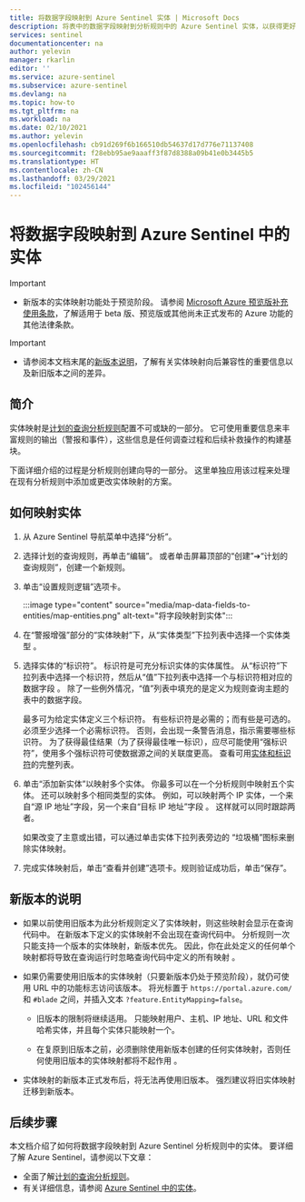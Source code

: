 ```yaml
---
title: 将数据字段映射到 Azure Sentinel 实体 | Microsoft Docs
description: 将表中的数据字段映射到分析规则中的 Azure Sentinel 实体，以获得更好的事件信息
services: sentinel
documentationcenter: na
author: yelevin
manager: rkarlin
editor: ''
ms.service: azure-sentinel
ms.subservice: azure-sentinel
ms.devlang: na
ms.topic: how-to
ms.tgt_pltfrm: na
ms.workload: na
ms.date: 02/10/2021
ms.author: yelevin
ms.openlocfilehash: cb91d269f6b166510db54637d17d776e71137408
ms.sourcegitcommit: f28ebb95ae9aaaff3f87d8388a09b41e0b3445b5
ms.translationtype: HT
ms.contentlocale: zh-CN
ms.lasthandoff: 03/29/2021
ms.locfileid: "102456144"
---
```

# <a name="map-data-fields-to-entities-in-azure-sentinel"></a>将数据字段映射到 Azure Sentinel 中的实体 

> [!IMPORTANT]
>
> - 新版本的实体映射功能处于预览阶段。 请参阅 [Microsoft Azure 预览版补充使用条款](https://azure.microsoft.com/support/legal/preview-supplemental-terms/)，了解适用于 beta 版、预览版或其他尚未正式发布的 Azure 功能的其他法律条款。

> [!IMPORTANT]
>
> - 请参阅本文档末尾的[新版本说明](#notes-on-the-new-version)，了解有关实体映射向后兼容性的重要信息以及新旧版本之间的差异。

## <a name="introduction"></a>简介

实体映射是[计划的查询分析规则](tutorial-detect-threats-custom.md)配置不可或缺的一部分。 它可使用重要信息来丰富规则的输出（警报和事件），这些信息是任何调查过程和后续补救操作的构建基块。

下面详细介绍的过程是分析规则创建向导的一部分。 这里单独应用该过程来处理在现有分析规则中添加或更改实体映射的方案。

## <a name="how-to-map-entities"></a>如何映射实体

1. 从 Azure Sentinel 导航菜单中选择“分析”。

1. 选择计划的查询规则，再单击“编辑”。 或者单击屏幕顶部的“创建”&#10132;“计划的查询规则”，创建一个新规则。

1. 单击“设置规则逻辑”选项卡。

    :::image type="content" source="media/map-data-fields-to-entities/map-entities.png" alt-text="将字段映射到实体":::

1. 在“警报增强”部分的“实体映射”下，从“实体类型”下拉列表中选择一个实体类型  。

1. 选择实体的“标识符”。 标识符是可充分标识实体的实体属性。 从“标识符”下拉列表中选择一个标识符，然后从“值”下拉列表中选择一个与标识符相对应的数据字段 。 除了一些例外情况，“值”列表中填充的是定义为规则查询主题的表中的数据字段。

    最多可为给定实体定义三个标识符。 有些标识符是必需的；而有些是可选的。 必须至少选择一个必需标识符。 否则，会出现一条警告消息，指示需要哪些标识符。 为了获得最佳结果（为了获得最佳唯一标识），应尽可能使用“强标识符”，使用多个强标识符可使数据源之间的关联度更高。 查看可用[实体和标识符](entities-reference.md)的完整列表。

1. 单击“添加新实体”以映射多个实体。 你最多可以在一个分析规则中映射五个实体。 还可以映射多个相同类型的实体。 例如，可以映射两个 IP 实体，一个来自“源 IP 地址”字段，另一个来自“目标 IP 地址”字段 。 这样就可以同时跟踪两者。

    如果改变了主意或出错，可以通过单击实体下拉列表旁边的 “垃圾桶”图标来删除实体映射。

1. 完成实体映射后，单击“查看并创建”选项卡。规则验证成功后，单击“保存”。

## <a name="notes-on-the-new-version"></a>新版本的说明

- 如果以前使用旧版本为此分析规则定义了实体映射，则这些映射会显示在查询代码中。 在新版本下定义的实体映射不会出现在查询代码中。 分析规则一次只能支持一个版本的实体映射，新版本优先。 因此，你在此处定义的任何单个映射都将导致在查询运行时忽略查询代码中定义的所有映射 。 

- 如果仍需要使用旧版本的实体映射（只要新版本仍处于预览阶段），就仍可使用 URL 中的功能标志访问该版本。 将光标置于 `https://portal.azure.com/` 和 `#blade` 之间，并插入文本 `?feature.EntityMapping=false`。

  - 旧版本的限制将继续适用。 只能映射用户、主机、IP 地址、URL 和文件哈希实体，并且每个实体只能映射一个。

  - 在复原到旧版本之前，必须删除使用新版本创建的任何实体映射，否则任何使用旧版本的实体映射都将不起作用  。

- 实体映射的新版本正式发布后，将无法再使用旧版本。 强烈建议将旧实体映射迁移到新版本。


## <a name="next-steps"></a>后续步骤

本文档介绍了如何将数据字段映射到 Azure Sentinel 分析规则中的实体。 要详细了解 Azure Sentinel，请参阅以下文章：
- 全面了解[计划的查询分析规则](tutorial-detect-threats-custom.md)。
- 有关详细信息，请参阅 [Azure Sentinel 中的实体](entities-in-azure-sentinel.md)。
